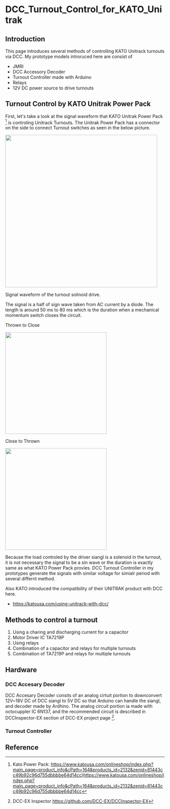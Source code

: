 # DCC_Turnout_Control_for_KATO_Unitrak
## Introduction
This page introduces several methods of controlling KATO Unitrack turnouts via DCC.
My prototype models introruced here are consist of
* JMRI
* DCC Accessory Decoder
* Turnout Controller made with Arduino
* Relays
* 12V DC power source to drive turnouts

## Turnout Control by KATO Unitrak Power Pack
First, let's take a look at the signal waveform that KATO Unitrak Power Pack [^1] is controling Unitrack Turnouts.
The Unitrak Power Pack has a connector on the side to connect Turnout switches as seen in the below picture.

<img src="https://github.com/ktomoma/DCC_Turnout_Control_for_KATO_Unitrak/assets/131932595/ceae95d0-d266-4a1e-84e9-1a6f170ed1ce" width="480">

Signal waveform of the turnout solinoid drive.

The signal is a half of sign wave taken from AC current by a diode. The length is around 50 ms to 80 ms which is the duration when a mechanical momentum switch closes the circuit. 

Thrown to Close

<img src="https://github.com/ktomoma/DCC_Turnout_Control_for_KATO_Unitrak/assets/131932595/563ba333-87cf-4418-a241-f7bf4a76cd5f" width="320">

Close to Thrown

<img src="https://github.com/ktomoma/DCC_Turnout_Control_for_KATO_Unitrak/assets/131932595/c4e7edc8-fbc7-4707-a752-79139fe73953" width="320">

Because the load controled by the driver siangl is a solenoid in the turnout, it is not necessary the signal to be a sin wave or the duration is exactly same as what KATO Power Pack provies.
DCC Turnout Controller in my prototypes generate the signals with similar voltage for simialr period with several differnt method.

Also KATO introduced the compatibility of their UNITRAK product with DCC here.
* https://katousa.com/using-unitrack-with-dcc/

## Methods to control a turnout
1. Using a charing and discharging current for a capacitor
2. Motor Driver IC TA7219P
3. Using relays
4. Combination of a capacitor and relays for multiple turnouts
5. Combination of TA7219P and relays for multiple turnouts

## Hardware
### DCC Accesary Decoder
DCC Accesary Decoder consits of an analog cirtuit portion to downconvert 12V~18V DC of DCC siangl to 5V DC so that Arduino can handle the siangl, and decoder made by Ardhino.
The analog circuit portion ia made with octocuppler IC 6N137, and the recommended circuit is described in DCCInspector-EX section of DCC-EX project page [^2].

### Turnout Controller

## Reference
[^1]: Kato Power Pack: 
https://www.katousa.com/onlineshop/index.php?main_page=product_info&cPath=164&products_id=2132&zenid=81443cc49b92c96d755dbbbbe64d14cc)https://www.katousa.com/onlineshop/index.php?main_page=product_info&cPath=164&products_id=2132&zenid=81443cc49b92c96d755dbbbbe64d14cc

[^2]: DCC-EX Inspector
https://github.com/DCC-EX/DCCInspector-EX
